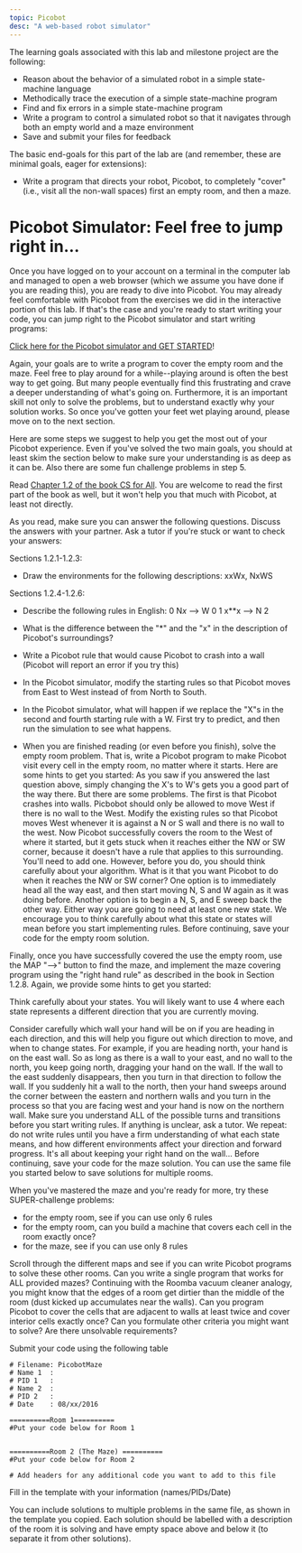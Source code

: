 ```yaml
---
topic: Picobot
desc: "A web-based robot simulator"
---
```


The learning goals associated with this lab and milestone project are the following:

* Reason about the behavior of a simulated robot in a simple state-machine language
* Methodically trace the execution of a simple state-machine program
* Find and fix errors in a simple state-machine program
* Write a program to control a simulated robot so that it navigates through both an empty world and a maze environment
* Save and submit your files for feedback

The basic end-goals for this part of the lab are (and remember, these are minimal goals, eager for extensions):
* Write a program that directs your robot, Picobot, to completely "cover" (i.e., visit all the non-wall spaces) first an empty room, and then a maze.  

# Picobot Simulator: Feel free to jump right in...

Once you have logged on to your account on a terminal in the computer lab and managed to open a web browser (which we assume you have done if you are reading this), you are ready to dive into Picobot. You may already feel comfortable with Picobot from the exercises we did in the interactive portion of this lab.  If that's the case and you're ready to start writing your code, you can jump right to the Picobot simulator and start writing programs:

[Click here for the Picobot simulator and GET STARTED](https://www.cs.hmc.edu/picobot/)!

Again, your goals are to write a program to cover the empty room and the maze.  Feel free to play around for a while--playing around is often the best way to get going.  But many people eventually find this frustrating and crave a deeper understanding of what's going on.  Furthermore,  it is an important skill not only to solve the problems, but to understand exactly why your solution works.  So once you've gotten your feet wet playing around, please move on to the next section.


Here are some steps we suggest to help you get the most out of your Picobot experience.  Even if you've solved the two main goals, you should at least skim the section below to make sure your understanding is as deep as it can be.  Also there are some fun challenge problems in step 5.

Read [Chapter 1.2 of the book CS for All](https://www.cs.hmc.edu/csforall/Introduction/Introduction.html#picobot).  You are welcome to read the first part of the book as well, but it won't help you that much with Picobot, at least not directly. 

As you read, make sure you can answer the following questions.  Discuss the answers with your partner.  Ask a tutor if you're stuck or want to check your answers:

Sections 1.2.1-1.2.3: 
* Draw the environments for the following descriptions: xxWx, NxWS

Sections 1.2.4-1.2.6:
* Describe the following rules in English:
	0 N*x* --> W 0
	1 x**x --> N 2

* What is the difference between the "*" and the "x" in the description of Picobot's surroundings?

* Write a Picobot rule that would cause Picobot to crash into a wall (Picobot will report an error if you try this)
* In the Picobot simulator, modify the starting rules so that Picobot moves from East to West instead of from North to South.
* In the Picobot simulator, what will happen if we replace the "X"s in the second and fourth starting rule with a W.  First try to predict, and then run the simulation to see what happens.
* When you are finished reading (or even before you finish), solve the empty room problem.  That is, write a Picobot program to make Picobot visit every cell in the empty room, no matter where it starts.  Here are some hints to get you started:
As you saw if you answered the last question above, simply changing the X's to W's gets you a good part of the way there.  But there are some problems.  The first is that Picobot crashes into walls.  Picbobot should only be allowed to move West if there is no wall to the West.  Modify the existing rules so that Picobot moves West whenever it is against a N or S wall and there is no wall to the west.
Now Picobot successfully covers the room to the West of where it started, but it gets stuck when it reaches either the NW or SW corner, because it doesn't have a rule that applies to this surrounding.  You'll need to add one.  However, before you do, you should think carefully about your algorithm.  What is it that you want Picobot to do when it reaches the NW or SW corner?  One option is to immediately head all the way east, and then start moving N, S and W again as it was doing before.  Another option is to begin a N, S, and E sweep back the other way.  Either way you are going to need at least one new state.  We encourage you to think carefully about what this state or states will mean before you start implementing rules. 
Before continuing, save your code for the empty room solution. 

Finally, once you have successfully covered the use the empty room, use the MAP "-->" button to find the maze, and implement the maze covering program using the "right hand rule" as described in the book in Section 1.2.8.  Again, we provide some hints to get you started:

Think carefully about your states.  You will likely want to use 4 where each state represents a different direction that you are currently moving.  

Consider carefully which wall your hand will be on if you are heading in each direction, and this will help you figure out which direction to move, and when to change states.  For example, if you are heading north, your hand is on the east wall.  So as long as there is a wall to your east, and no wall to the north, you keep going north,  dragging your hand on the wall.  If the wall to the east suddenly disappears, then you turn in that direction to follow the wall.  If you suddenly hit a wall to the north, then your hand sweeps around the corner between the eastern and northern walls and you turn in the process so that you are facing west and your hand is now on the northern wall.  Make sure you understand ALL of the possible turns and transitions before you start writing rules.  If anything is unclear, ask a tutor.  We repeat: do not write rules until you have a firm understanding of what each state means, and how different environments affect your direction and forward progress.  It's all about keeping your right hand on the wall...
Before continuing, save your code for the maze solution.  You can use the same file you started below to save solutions for multiple rooms. 

When you've mastered the maze and you're ready for more, try these SUPER-challenge problems:
* for the empty room, see if you can use only 6 rules 
* for the empty room, can you build a machine that covers each cell in the room exactly once? 
* for the maze, see if you can use only 8 rules 

Scroll through the different maps and see if you can write Picobot programs to solve these other rooms.  Can you write a single program that works for ALL provided mazes?
Continuing with the Roomba vacuum cleaner analogy, you might know that the edges of a room get dirtier than the middle of the room (dust kicked up accumulates near the walls).  Can you program Picobot to cover the cells that are adjacent to walls at least twice and cover interior cells exactly once?  Can you formulate other criteria you might want to solve?  Are there unsolvable requirements?

Submit your code using the following table

```
# Filename: PicobotMaze
# Name 1  :
# PID 1   :
# Name 2  :
# PID 2   :
# Date    : 08/xx/2016

==========Room 1==========
#Put your code below for Room 1


==========Room 2 (The Maze) ==========
#Put your code below for Room 2

# Add headers for any additional code you want to add to this file
```

Fill in the template with your information (names/PIDs/Date)

You can include solutions to multiple problems in the same file, as shown in the template you copied.  Each solution should be labelled with a description of the room it is solving and have empty space above and below it (to separate it from other solutions).

